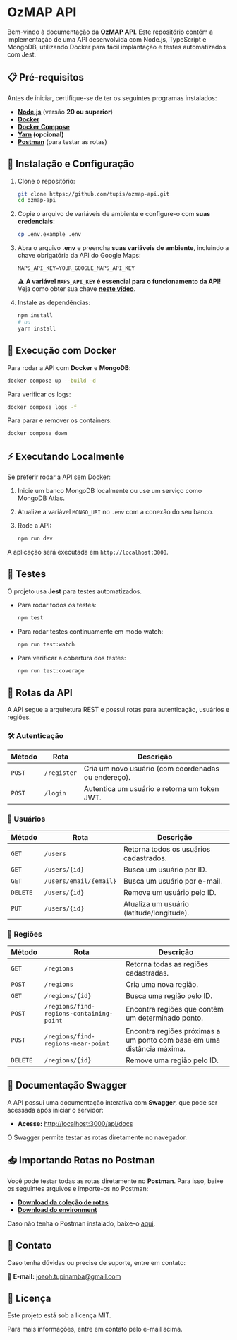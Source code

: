 # OzMAP API

Bem-vindo à documentação da **OzMAP API**. Este repositório contém a implementação de uma API desenvolvida com Node.js, TypeScript e MongoDB, utilizando Docker para fácil implantação e testes automatizados com Jest.

## 📋 Pré-requisitos

Antes de iniciar, certifique-se de ter os seguintes programas instalados:

- **[Node.js](https://nodejs.org/)** (versão **20 ou superior**)
- **[Docker](https://www.docker.com/)**
- **[Docker Compose](https://docs.docker.com/compose/)**
- **[Yarn](https://yarnpkg.com/) (opcional)**
- **[Postman](https://www.postman.com/downloads/)** (para testar as rotas)

## 🚀 Instalação e Configuração

1. Clone o repositório:

   ```sh
   git clone https://github.com/tupis/ozmap-api.git
   cd ozmap-api
   ```

2. Copie o arquivo de variáveis de ambiente e configure-o com **suas credenciais**:

   ```sh
   cp .env.example .env
   ```

3. Abra o arquivo **.env** e preencha **suas variáveis de ambiente**, incluindo a chave obrigatória da API do Google Maps:

   ```env
   MAPS_API_KEY=YOUR_GOOGLE_MAPS_API_KEY
   ```

   ⚠️ **A variável `MAPS_API_KEY` é essencial para o funcionamento da API!**  
   Veja como obter sua chave **[neste vídeo](https://youtu.be/hsNlz7-abd0?si=kifufTF2LYuK7Bgk)**.

4. Instale as dependências:

   ```sh
   npm install
   # ou
   yarn install
   ```

## 🐳 Execução com Docker

Para rodar a API com **Docker** e **MongoDB**:

```sh
docker compose up --build -d
```

Para verificar os logs:

```sh
docker compose logs -f
```

Para parar e remover os containers:

```sh
docker compose down
```

## ⚡ Executando Localmente

Se preferir rodar a API sem Docker:

1. Inicie um banco MongoDB localmente ou use um serviço como MongoDB Atlas.
2. Atualize a variável `MONGO_URI` no `.env` com a conexão do seu banco.
3. Rode a API:

   ```sh
   npm run dev
   ```

A aplicação será executada em `http://localhost:3000`.

## 🧪 Testes

O projeto usa **Jest** para testes automatizados.

- Para rodar todos os testes:

  ```sh
  npm test
  ```

- Para rodar testes continuamente em modo watch:

  ```sh
  npm run test:watch
  ```

- Para verificar a cobertura dos testes:
  ```sh
  npm run test:coverage
  ```

## 📡 Rotas da API

A API segue a arquitetura REST e possui rotas para autenticação, usuários e regiões.

### **🛠️ Autenticação**

| Método | Rota        | Descrição                                           |
| ------ | ----------- | --------------------------------------------------- |
| `POST` | `/register` | Cria um novo usuário (com coordenadas ou endereço). |
| `POST` | `/login`    | Autentica um usuário e retorna um token JWT.        |

### **👤 Usuários**

| Método   | Rota                   | Descrição                                 |
| -------- | ---------------------- | ----------------------------------------- |
| `GET`    | `/users`               | Retorna todos os usuários cadastrados.    |
| `GET`    | `/users/{id}`          | Busca um usuário por ID.                  |
| `GET`    | `/users/email/{email}` | Busca um usuário por e-mail.              |
| `DELETE` | `/users/{id}`          | Remove um usuário pelo ID.                |
| `PUT`    | `/users/{id}`          | Atualiza um usuário (latitude/longitude). |

### **📍 Regiões**

| Método   | Rota                                     | Descrição                                                              |
| -------- | ---------------------------------------- | ---------------------------------------------------------------------- |
| `GET`    | `/regions`                               | Retorna todas as regiões cadastradas.                                  |
| `POST`   | `/regions`                               | Cria uma nova região.                                                  |
| `GET`    | `/regions/{id}`                          | Busca uma região pelo ID.                                              |
| `POST`   | `/regions/find-regions-containing-point` | Encontra regiões que contêm um determinado ponto.                      |
| `POST`   | `/regions/find-regions-near-point`       | Encontra regiões próximas a um ponto com base em uma distância máxima. |
| `DELETE` | `/regions/{id}`                          | Remove uma região pelo ID.                                             |

## 📜 Documentação Swagger

A API possui uma documentação interativa com **Swagger**, que pode ser acessada após iniciar o servidor:

- **Acesse:** [http://localhost:3000/api/docs](http://localhost:3000/api/docs)

O Swagger permite testar as rotas diretamente no navegador.

## 📥 Importando Rotas no Postman

Você pode testar todas as rotas diretamente no **Postman**. Para isso, baixe os seguintes arquivos e importe-os no Postman:

- **[Download da coleção de rotas](./docs/OzMAP.postman_collection.json)**
- **[Download do environment](./docs/Ozmap.postman_environment.json)**

Caso não tenha o Postman instalado, baixe-o [aqui](https://www.postman.com/downloads/).

## 📩 Contato

Caso tenha dúvidas ou precise de suporte, entre em contato:

📧 **E-mail:** [joaoh.tupinamba@gmail.com](mailto:joaoh.tupinamba@gmail.com)

## 📄 Licença

Este projeto está sob a licença MIT.

Para mais informações, entre em contato pelo e-mail acima.
